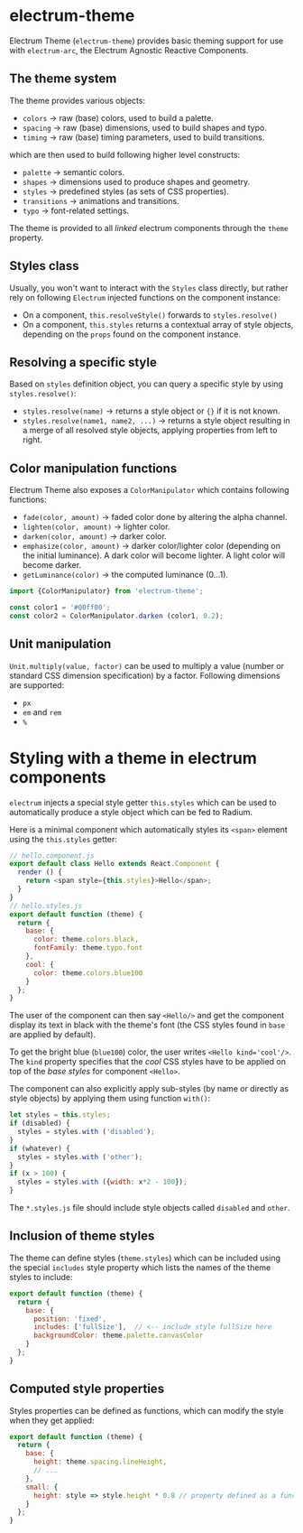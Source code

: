 # electrum-theme
Electrum Theme (`electrum-theme`) provides basic theming support for use
with `electrum-arc`, the Electrum Agnostic Reactive Components.

## The theme system

The theme provides various objects:

* `colors` &rarr; raw (base) colors, used to build a palette.
* `spacing` &rarr; raw (base) dimensions, used to build shapes and typo.
* `timing` &rarr; raw (base) timing parameters, used to build transitions.

which are then used to build following higher level constructs:

* `palette` &rarr; semantic colors.
* `shapes` &rarr; dimensions used to produce shapes and geometry.
* `styles` &rarr; predefined styles (as sets of CSS properties).
* `transitions` &rarr; animations and transitions.
* `typo` &rarr; font-related settings.

The theme is provided to all _linked_ electrum components through the
`theme` property.

## Styles class

Usually, you won't want to interact with the `Styles` class directly, but
rather rely on following `Electrum` injected functions on the component
instance:

* On a component, `this.resolveStyle()` forwards to `styles.resolve()`
* On a component, `this.styles` returns a contextual array of style
  objects, depending on the `props` found on the component instance.

## Resolving a specific style

Based on `styles` definition object, you can query a specific style by
using `styles.resolve()`:

* `styles.resolve(name)` &rarr; returns a style object or `{}` if it is
  not known.
* `styles.resolve(name1, name2, ...)` &rarr; returns a style object resulting
  in a merge of all resolved style objects, applying properties from left to
  right.

## Color manipulation functions

Electrum Theme also exposes a `ColorManipulator` which contains following
functions:

* `fade(color, amount)` &rarr; faded color done by altering the alpha channel.
* `lighten(color, amount)` &rarr; lighter color.
* `darken(color, amount)` &rarr; darker color.
* `emphasize(color, amount)` &rarr; darker color/lighter color (depending
  on the initial luminance). A dark color will become lighter. A light
  color will become darker.
* `getLuminance(color)` &rarr; the computed luminance (0...1).

```javascript
import {ColorManipulator} from 'electrum-theme';

const color1 = '#00ff00';
const color2 = ColorManipulator.darken (color1, 0.2);
```

## Unit manipulation

`Unit.multiply(value, factor)` can be used to multiply a value (number
or standard CSS dimension specification) by a factor. Following dimensions
are supported:

* `px`
* `em` and `rem`
* `%`

# Styling with a theme in electrum components

`electrum` injects a special style getter `this.styles` which can be used
to automatically produce a style object which can be fed to Radium.

Here is a minimal component which automatically styles its `<span>`
element using the `this.styles` getter:

```javascript
// hello.component.js
export default class Hello extends React.Component {
  render () {
    return <span style={this.styles}>Hello</span>;
  }
}
// hello.styles.js
export default function (theme) {
  return {
    base: {
      color: theme.colors.black,
      fontFamily: theme.typo.font
    },
    cool: {
      color: theme.colors.blue100
    }
  };
}
```

The user of the component can then say `<Hello/>` and get the component
display its text in black with the theme's font (the CSS styles found
in `base` are applied by default).

To get the bright blue (`blue100`) color, the user writes `<Hello kind='cool'/>`.
The `kind` property specifies that the _cool_ CSS styles have to be applied
on top of the _base styles_ for component `<Hello>`.

The component can also explicitly apply sub-styles (by name or directly
as style objects) by applying them using function `with()`:

```javascript
let styles = this.styles;
if (disabled) {
  styles = styles.with ('disabled');
}
if (whatever) {
  styles = styles.with ('other');
}
if (x > 100) {
  styles = styles.with ({width: x*2 - 100});
}
```

The `*.styles.js` file should include style objects called `disabled`
and `other`.

## Inclusion of theme styles

The theme can define styles (`theme.styles`) which can be included
using the special `includes` style property which lists the names
of the theme styles to include:

```javascript
export default function (theme) {
  return {
    base: {
      position: 'fixed',
      includes: ['fullSize'],  // <-- include style fullSize here
      backgroundColor: theme.palette.canvasColor
    }
  };
}
```

## Computed style properties

Styles properties can be defined as functions, which can modify the
style when they get applied:

```javascript
export default function (theme) {
  return {
    base: {
      height: theme.spacing.lineHeight,
      // ...
    },
    small: {
      height: style => style.height * 0.8 // property defined as a function
    }
  };
}
```
